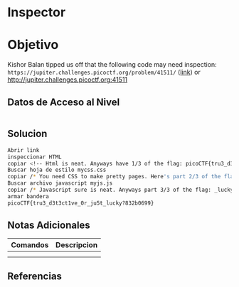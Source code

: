 # Inspector
# Objetivo
Kishor Balan tipped us off that the following code may need inspection: `https://jupiter.challenges.picoctf.org/problem/41511/` ([link](https://jupiter.challenges.picoctf.org/problem/41511/)) or http://jupiter.challenges.picoctf.org:41511
## Datos de Acceso al Nivel
```
```
## Solucion
```Bash
Abrir link
inspeccionar HTML
copiar <!-- Html is neat. Anyways have 1/3 of the flag: picoCTF{tru3_d3 -->
Buscar hoja de estilo mycss.css
copiar /* You need CSS to make pretty pages. Here's part 2/3 of the flag: t3ct1ve_0r_ju5t */' 
Buscar archivo javascript myjs.js
copiar /* Javascript sure is neat. Anyways part 3/3 of the flag: _lucky?832b0699} */
armar bandera
picoCTF{tru3_d3t3ct1ve_0r_ju5t_lucky?832b0699}
```
## Notas Adicionales
|**Comandos**|**Descripcion**|
|--------|-------------|
|||
|||
## Referencias

